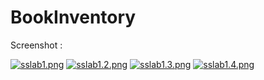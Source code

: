 # BookInventory

Screenshot :

[![sslab1.png](https://s4.postimg.org/9v3zfpot9/sslab1.png)](https://postimg.org/image/5yqnjq3tl/)
[![sslab1.2.png](https://s22.postimg.org/88ivov5jl/sslab1.2.png)](https://postimg.org/image/8la9v1nt9/)
[![sslab1.3.png](https://s2.postimg.org/5mhchfz3t/sslab1.3.png)](https://postimg.org/image/ph3e3keb9/)
[![sslab1.4.png](https://s13.postimg.org/m6wsm44dj/sslab1.4.png)](https://postimg.org/image/g5z3p1hr7/)
